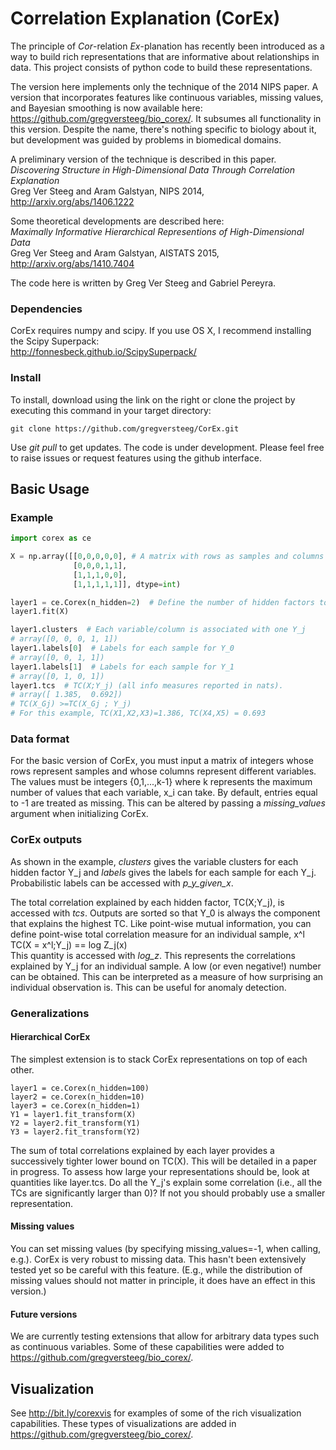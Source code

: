 # Correlation Explanation (CorEx)

The principle of *Cor*-relation *Ex*-planation has recently been introduced as a way to build rich representations that
are informative about relationships in data. This project consists of python code to build these representations.

The version here implements only the technique of the 2014 NIPS paper. A version that incorporates features like continuous variables, missing values, and Bayesian smoothing is now available here: https://github.com/gregversteeg/bio_corex/. It subsumes all functionality in this version. Despite the name, there's nothing specific to biology about it, but development was guided by problems in biomedical domains. 


A preliminary version of the technique is described in this paper.      
*Discovering Structure in High-Dimensional Data Through Correlation Explanation*    
Greg Ver Steeg and Aram Galstyan, NIPS 2014, http://arxiv.org/abs/1406.1222        

Some theoretical developments are described here:      
*Maximally Informative Hierarchical Representions of High-Dimensional Data*    
Greg Ver Steeg and Aram Galstyan, AISTATS 2015, http://arxiv.org/abs/1410.7404   

The code here is written by Greg Ver Steeg and Gabriel Pereyra. 

### Dependencies

CorEx requires numpy and scipy. If you use OS X, I recommend installing the Scipy Superpack:             
http://fonnesbeck.github.io/ScipySuperpack/

### Install

To install, download using the link on the right or clone the project by executing this command in your target directory:
```
git clone https://github.com/gregversteeg/CorEx.git
```
Use *git pull* to get updates. The code is under development. 
Please feel free to raise issues or request features using the github interface. 

## Basic Usage

### Example

```python
import corex as ce

X = np.array([[0,0,0,0,0], # A matrix with rows as samples and columns as variables.
              [0,0,0,1,1],
              [1,1,1,0,0],
              [1,1,1,1,1]], dtype=int)

layer1 = ce.Corex(n_hidden=2)  # Define the number of hidden factors to use.
layer1.fit(X)

layer1.clusters  # Each variable/column is associated with one Y_j
# array([0, 0, 0, 1, 1])
layer1.labels[0]  # Labels for each sample for Y_0
# array([0, 0, 1, 1])
layer1.labels[1]  # Labels for each sample for Y_1
# array([0, 1, 0, 1])
layer1.tcs  # TC(X;Y_j) (all info measures reported in nats). 
# array([ 1.385,  0.692])
# TC(X_Gj) >=TC(X_Gj ; Y_j)
# For this example, TC(X1,X2,X3)=1.386, TC(X4,X5) = 0.693
```

### Data format

For the basic version of CorEx, you must input a matrix of integers whose rows represent samples and whose columns
represent different variables. The values must be integers {0,1,...,k-1} where k represents the maximum number of 
values that each variable, x_i can take. By default, entries equal to -1 are treated as missing. This can be 
altered by passing a *missing_values* argument when initializing CorEx. 

### CorEx outputs

As shown in the example, *clusters* gives the variable clusters for each hidden factor Y_j and 
*labels* gives the labels for each sample for each Y_j. 
Probabilistic labels can be accessed with *p_y_given_x*. 

The total correlation explained by each hidden factor, TC(X;Y_j), is accessed with *tcs*. Outputs are sorted
so that Y_0 is always the component that explains the highest TC. 
Like point-wise mutual information, you can define point-wise total correlation measure for an individual sample, x^l     
TC(X = x^l;Y_j) == log Z_j(x)   
This quantity is accessed with *log_z*. This represents the correlations explained by Y_j for an individual sample.
A low (or even negative!) number can be obtained. This can be interpreted as a measure of how surprising an individual
observation is. This can be useful for anomaly detection. 


### Generalizations

#### Hierarchical CorEx
The simplest extension is to stack CorEx representations on top of each other. 
```
layer1 = ce.Corex(n_hidden=100)
layer2 = ce.Corex(n_hidden=10)
layer3 = ce.Corex(n_hidden=1)
Y1 = layer1.fit_transform(X)
Y2 = layer2.fit_transform(Y1)
Y3 = layer2.fit_transform(Y2)
```
The sum of total correlations explained by each layer provides a successively tighter lower bound on TC(X). 
This will be detailed in a paper in progress. To assess how large your representations should be, look at quantities
like layer.tcs. Do all the Y_j's explain some correlation (i.e., all the TCs are significantly larger than 0)? If not
you should probably use a smaller representation.

#### Missing values
You can set missing values (by specifying missing_values=-1, when calling, e.g.). CorEx is very robust to missing data.
This hasn't been extensively tested yet so be careful with this feature. (E.g., while the distribution of missing values
should not matter in principle, it does have an effect in this version.)

#### Future versions
We are currently testing extensions that allow for arbitrary data types such as continuous variables. 
Some of these capabilities were added to https://github.com/gregversteeg/bio_corex/. 

## Visualization

See http://bit.ly/corexvis for examples of some of the rich visualization capabilities. 
These types of visualizations are added in https://github.com/gregversteeg/bio_corex/. 
